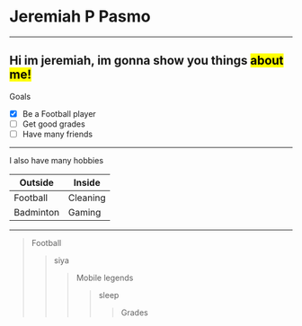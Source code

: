 # Jeremiah P Pasmo
---
Hi im jeremiah, im gonna show you things <mark>about me!</mark>
---
Goals
- [x] Be a Football player
- [ ] Get good grades
- [ ] Have many friends
---
I also have many hobbies


|   Outside   |    Inside   |
| ----------- | ----------- |
| Football    | Cleaning    |
| Badminton   | Gaming      |

---

> Football
>> siya
>>> Mobile legends
>>>> sleep
>>>>> Grades


